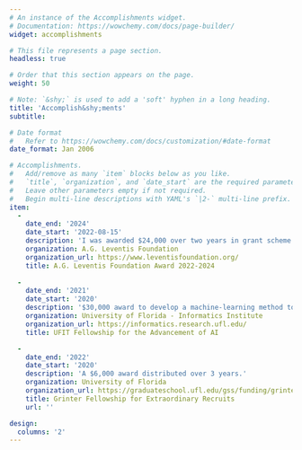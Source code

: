 ```yaml
---
# An instance of the Accomplishments widget.
# Documentation: https://wowchemy.com/docs/page-builder/
widget: accomplishments

# This file represents a page section.
headless: true

# Order that this section appears on the page.
weight: 50

# Note: `&shy;` is used to add a 'soft' hyphen in a long heading.
title: 'Accomplish&shy;ments'
subtitle:

# Date format
#   Refer to https://wowchemy.com/docs/customization/#date-format
date_format: Jan 2006

# Accomplishments.
#   Add/remove as many `item` blocks below as you like.
#   `title`, `organization`, and `date_start` are the required parameters.
#   Leave other parameters empty if not required.
#   Begin multi-line descriptions with YAML's `|2-` multi-line prefix.
item:
  - 
    date_end: '2024'
    date_start: '2022-08-15'
    description: 'I was awarded $24,000 over two years in grant scheme intended for postgraduate and doctoral students.'
    organization: A.G. Leventis Foundation
    organization_url: https://www.leventisfoundation.org/
    title: A.G. Leventis Foundation Award 2022-2024
   
  - 
    date_end: '2021'
    date_start: '2020'
    description: '$30,000 award to develop a machine-learning method to automate model fitting steps for cognitive models.'
    organization: University of Florida - Informatics Institute
    organization_url: https://informatics.research.ufl.edu/
    title: UFIT Fellowship for the Advancement of AI

  - 
    date_end: '2022'
    date_start: '2020'
    description: 'A $6,000 award distributed over 3 years.'
    organization: University of Florida
    organization_url: https://graduateschool.ufl.edu/gss/funding/grinter/
    title: Grinter Fellowship for Extraordinary Recruits
    url: ''

design:
  columns: '2'
---
```

